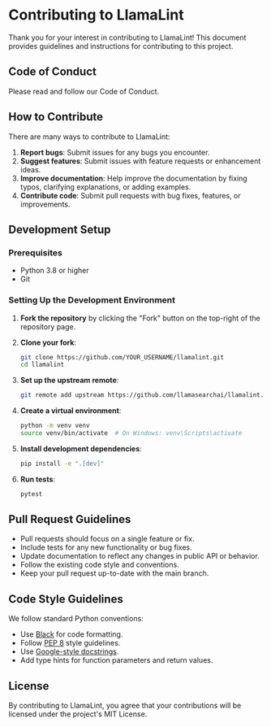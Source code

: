# Contributing to LlamaLint

Thank you for your interest in contributing to LlamaLint! This document provides guidelines and instructions for contributing to this project.

## Code of Conduct

Please read and follow our Code of Conduct.

## How to Contribute

There are many ways to contribute to LlamaLint:

1. **Report bugs**: Submit issues for any bugs you encounter.
2. **Suggest features**: Submit issues with feature requests or enhancement ideas.
3. **Improve documentation**: Help improve the documentation by fixing typos, clarifying explanations, or adding examples.
4. **Contribute code**: Submit pull requests with bug fixes, features, or improvements.

## Development Setup

### Prerequisites


- Python 3.8 or higher
- Git


### Setting Up the Development Environment

1. **Fork the repository** by clicking the "Fork" button on the top-right of the repository page.

2. **Clone your fork**:
   ```bash
   git clone https://github.com/YOUR_USERNAME/llamalint.git
   cd llamalint
   ```

3. **Set up the upstream remote**:
   ```bash
   git remote add upstream https://github.com/llamasearchai/llamalint.git
   ```


4. **Create a virtual environment**:
   ```bash
   python -m venv venv
   source venv/bin/activate  # On Windows: venv\Scripts\activate
   ```

5. **Install development dependencies**:
   ```bash
   pip install -e ".[dev]"
   ```

6. **Run tests**:
   ```bash
   pytest
   ```


## Pull Request Guidelines

- Pull requests should focus on a single feature or fix.
- Include tests for any new functionality or bug fixes.
- Update documentation to reflect any changes in public API or behavior.
- Follow the existing code style and conventions.
- Keep your pull request up-to-date with the main branch.

## Code Style Guidelines


We follow standard Python conventions:

- Use [Black](https://black.readthedocs.io/) for code formatting.
- Follow [PEP 8](https://www.python.org/dev/peps/pep-0008/) style guidelines.
- Use [Google-style docstrings](https://sphinxcontrib-napoleon.readthedocs.io/en/latest/example_google.html).
- Add type hints for function parameters and return values.


## License

By contributing to LlamaLint, you agree that your contributions will be licensed under the project's MIT License.
